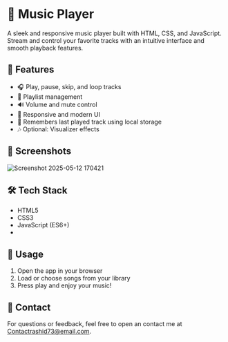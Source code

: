 # 🎵 Music Player

A sleek and responsive music player built with HTML, CSS, and JavaScript. Stream and control your favorite tracks with an intuitive interface and smooth playback features.

## 🚀 Features

- 🎧 Play, pause, skip, and loop tracks  
- 📂 Playlist management  
- 🔊 Volume and mute control  
- 🎨 Responsive and modern UI  
- 🧠 Remembers last played track using local storage  
- 🎶 Optional: Visualizer effects  

## 📸 Screenshots
![Screenshot 2025-05-12 170421](https://github.com/user-attachments/assets/21876209-9454-4167-a032-35708b432159)

## 🛠️ Tech Stack

- HTML5  
- CSS3  
- JavaScript (ES6+)
- 
## 🧪 Usage

1. Open the app in your browser  
2. Load or choose songs from your library  
3. Press play and enjoy your music!   

## 💬 Contact

For questions or feedback, feel free to open an contact me at Contactrashid73@email.com.
